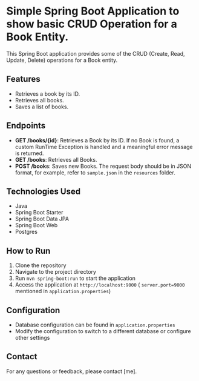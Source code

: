 # Simple Spring Boot Application to show basic CRUD Operation for a Book Entity.

This Spring Boot application provides some of the CRUD (Create, Read, Update, Delete) operations for a Book entity.

## Features

- Retrieves a book by its ID.
- Retrieves all books.
- Saves a list of books.

## Endpoints

- **GET /books/{id}**: Retrieves a Book by its ID. If no Book is found, a custom RunTime Exception is handled and a
  meaningful error message is returned.
- **GET /books**: Retrieves all Books.
- **POST /books**: Saves new Books. The request body should be in JSON format, for example, refer to `sample.json` in
  the `resources` folder.

## Technologies Used

- Java
- Spring Boot Starter
- Spring Boot Data JPA
- Spring Boot Web
- Postgres

## How to Run

1. Clone the repository
2. Navigate to the project directory
3. Run `mvn spring-boot:run` to start the application
4. Access the application at `http://localhost:9000` ( `server.port=9000` mentioned in `application.properties`)

## Configuration

- Database configuration can be found in `application.properties`
- Modify the configuration to switch to a different database or configure other settings

## Contact

For any questions or feedback, please contact [me].